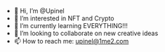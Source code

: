 - 👋 Hi, I’m @Upinel
- 👀 I’m interested in NFT and Crypto
- 🌱 I’m currently learning EVERYTHING!!!
- 💞️ I’m looking to collaborate on new creative ideas
- 📫 How to reach me: upinel@1me2.com

<!---
Upinel/Upinel is a ✨ special ✨ repository because its `README.md` (this file) appears on your GitHub profile.
You can click the Preview link to take a look at your changes.
--->

